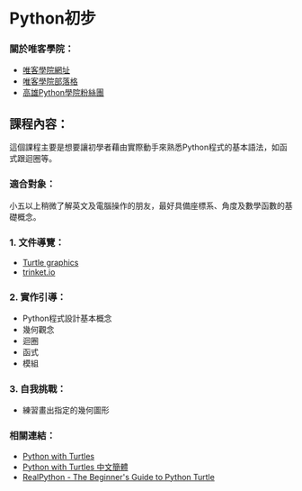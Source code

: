 # Python初步

### 關於唯客學院：

* [唯客學院網址](https://www.victorgau.com)
* [唯客學院部落格](https://victorgau.com/blog/)
* [高雄Python學院粉絲團](https://www.facebook.com/KHPYAcademy/)

## 課程內容：

這個課程主要是想要讓初學者藉由實際動手來熟悉Python程式的基本語法，如函式跟迴圈等。

### 適合對象：

小五以上稍微了解英文及電腦操作的朋友，最好具備座標系、角度及數學函數的基礎概念。

### 1. 文件導覽：

* [Turtle graphics](https://docs.python.org/3/library/turtle.html)
* [trinket.io](https://trinket.io/python)

### 2. 實作引導：

* Python程式設計基本概念
* 幾何觀念
* 迴圈
* 函式
* 模組

### 3. 自我挑戰：

* 練習畫出指定的幾何圖形

### 相關連結：

* [Python with Turtles](https://hourofpython.trinket.io/a-visual-introduction-to-python)
* [Python with Turtles 中文簡體](https://hourofpython.trinket.io/ke3-shi4-hua4-python-jian3-jie4#/huan1-ying2/bian1-cheng2-yi1-xiao3-shi2)
* [RealPython - The Beginner's Guide to Python Turtle](https://realpython.com/beginners-guide-python-turtle)
